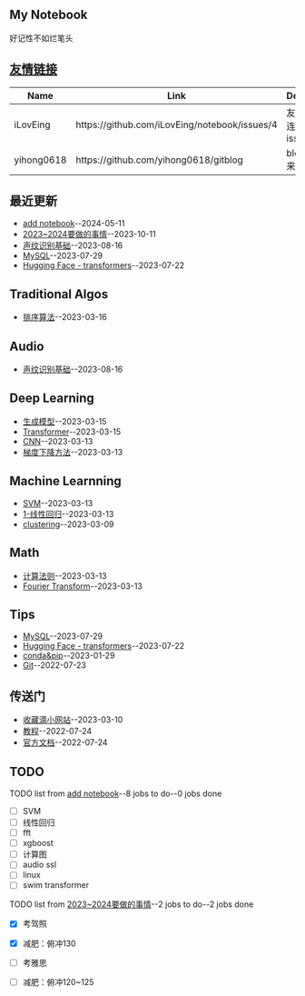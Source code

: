 ## My Notebook
好记性不如烂笔头

## [友情链接](https://github.com/iLovEing/gitblog/issues/4)
<table>
<thead>
<tr>
<th>Name</th>
<th>Link</th>
<th>Desc</th>
</tr>
</thead>
<tbody>
<tr>
<td>iLovEing</td>
<td>https://github.com/iLovEing/notebook/issues/4</td>
<td>友情连接issue</td>
</tr>
<tr>
<td>yihong0618</td>
<td>https://github.com/yihong0618/gitblog</td>
<td>blog来源</td>
</tr>
</tbody>
</table>

## 最近更新
- [add notebook](https://github.com/iLovEing/notebook/issues/27)--2024-05-11
- [2023~2024要做的事情](https://github.com/iLovEing/notebook/issues/26)--2023-10-11
- [声纹识别基础](https://github.com/iLovEing/notebook/issues/23)--2023-08-16
- [MySQL](https://github.com/iLovEing/notebook/issues/22)--2023-07-29
- [Hugging Face - transformers](https://github.com/iLovEing/notebook/issues/21)--2023-07-22
## Traditional Algos
- [排序算法](https://github.com/iLovEing/notebook/issues/20)--2023-03-16
## Audio
- [声纹识别基础](https://github.com/iLovEing/notebook/issues/23)--2023-08-16
## Deep Learning
- [生成模型](https://github.com/iLovEing/notebook/issues/19)--2023-03-15
- [Transformer](https://github.com/iLovEing/notebook/issues/18)--2023-03-15
- [CNN](https://github.com/iLovEing/notebook/issues/17)--2023-03-13
- [梯度下降方法](https://github.com/iLovEing/notebook/issues/16)--2023-03-13
## Machine Learnning
- [SVM](https://github.com/iLovEing/notebook/issues/15)--2023-03-13
- [1-线性回归](https://github.com/iLovEing/notebook/issues/14)--2023-03-13
- [clustering](https://github.com/iLovEing/notebook/issues/9)--2023-03-09
## Math
- [计算法则](https://github.com/iLovEing/notebook/issues/12)--2023-03-13
- [Fourier Transform](https://github.com/iLovEing/notebook/issues/11)--2023-03-13
## Tips
- [MySQL](https://github.com/iLovEing/notebook/issues/22)--2023-07-29
- [Hugging Face - transformers](https://github.com/iLovEing/notebook/issues/21)--2023-07-22
- [conda&pip](https://github.com/iLovEing/notebook/issues/8)--2023-01-29
- [Git](https://github.com/iLovEing/notebook/issues/3)--2022-07-23
## 传送门
- [收藏滴小网站](https://github.com/iLovEing/notebook/issues/10)--2023-03-10
- [教程](https://github.com/iLovEing/notebook/issues/6)--2022-07-24
- [官方文档](https://github.com/iLovEing/notebook/issues/5)--2022-07-24
## TODO
TODO list from [add notebook](https://github.com/iLovEing/notebook/issues/27)--8 jobs to do--0 jobs done
- [ ] SVM
- [ ] 线性回归
- [ ] fft
- [ ] xgboost
- [ ] 计算图
- [ ] audio ssl
- [ ] linux
- [ ] swim transformer

TODO list from [2023~2024要做的事情](https://github.com/iLovEing/notebook/issues/26)--2 jobs to do--2 jobs done
- [x] 考驾照
- [x] 减肥：俯冲130
- [ ] 考雅思
- [ ] 减肥：俯冲120~125

